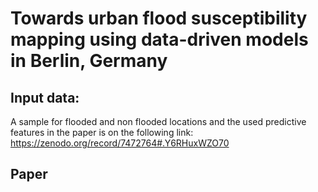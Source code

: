 # Towards urban flood susceptibility mapping using data-driven models in Berlin, Germany
 
## Input data:
A sample for flooded and non flooded locations and the used predictive features in the paper is on the following link: https://zenodo.org/record/7472764#.Y6RHuxWZO70


## Paper
